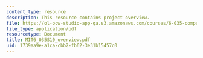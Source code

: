 ```yaml
---
content_type: resource
description: This resource contains project overview.
file: https://ol-ocw-studio-app-qa.s3.amazonaws.com/courses/6-035-computer-language-engineering-spring-2010/1739aa9ea1cacbb2fb623e31b15457c0_MIT6_035S10_overview.pdf
file_type: application/pdf
resourcetype: Document
title: MIT6_035S10_overview.pdf
uid: 1739aa9e-a1ca-cbb2-fb62-3e31b15457c0
---
```

